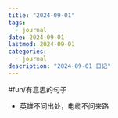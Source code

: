 ```yaml
---
title: "2024-09-01"
tags:
  - journal
date: 2024-09-01
lastmod: 2024-09-01
categories:
  - journal
description: "2024-09-01 日记"
---
```


#fun/有意思的句子

- 英雄不问出处，电缆不问来路
